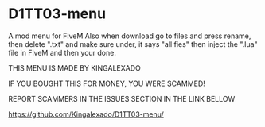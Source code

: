 # D1TT03-menu
A mod menu for FiveM
Also when download go to files and press rename, then delete ".txt" and make sure under, it says "all fies" then inject the ".lua" file in FiveM and then your done.

THIS MENU IS MADE BY KINGALEXADO

IF YOU BOUGHT THIS FOR MONEY, YOU WERE SCAMMED!

REPORT SCAMMERS IN THE ISSUES SECTION IN THE LINK BELLOW

https://github.com/Kingalexado/D1TT03-menu/
